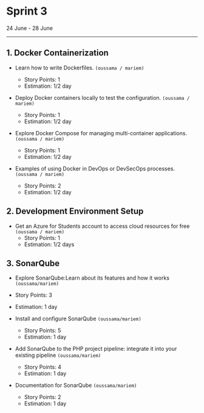 # Sprint 3

24 June - 28 June

---

## 1. Docker Containerization

- Learn how to write Dockerfiles.
  `(oussama / mariem)`

  - Story Points: 1
  - Estimation: 1/2 day

- Deploy Docker containers locally to test the configuration.
  `(oussama / mariem)`

  - Story Points: 1
  - Estimation: 1/2 day

- Explore Docker Compose for managing multi-container applications.
  `(oussama / mariem)`

  - Story Points: 1
  - Estimation: 1/2 day

- Examples of using Docker in DevOps or DevSecOps processes.
  `(oussama / mariem)`

  - Story Points: 2
  - Estimation: 1/2 day

## 2. Development Environment Setup

- Get an Azure for Students account to access cloud resources for free
  `(oussama / mariem)`
  - Story Points: 1
  - Estimation: 1/2 days

## 3. SonarQube 


- Explore SonarQube:Learn about its features and how it works `(oussama/mariem)`
  
 - Story Points: 3
- Estimation: 1 day

- Install and configure SonarQube `(oussama/mariem)`
  
   - Story Points: 5
   - Estimation: 1 day

- Add SonarQube to the PHP project pipeline: integrate it into your existing pipeline `(oussama/mariem)`
  
    - Story Points: 4
   - Estimation: 1 day
  
- Documentation for SonarQube `(oussama/mariem)`
  
   - Story Points: 2
   - Estimation: 1 day

